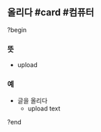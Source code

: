 ## 올리다 #card #컴퓨터
?begin
### 뜻
- upload
### 예
- 글을 올리다
	- upload text
<!--SR:!2025-09-06,53,250-->
?end
